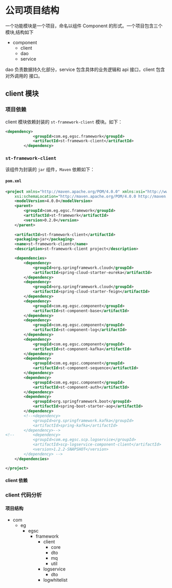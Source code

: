 # 公司项目结构

一个功能模块是一个项目，命名以组件 Component 的形式。一个项目包含三个模块,结构如下

- component
  - client
  - dao
  - service

dao 负责数据持久化部分，service 包含具体的业务逻辑和 api 接口，client 包含对外调用的 接口。

## client 模块

### 项目依赖

client 模块依赖封装的 `st-framework-client` 模块。如下：

```XML
<dependency>
            <groupId>com.eg.egsc.framework</groupId>
            <artifactId>st-framework-client</artifactId>
        </dependency>
```

### `st-framework-client` 

该组件为封装的 `jar` 组件，`Maven` 依赖如下：

#### `pom.xml`

```XML
<project xmlns="http://maven.apache.org/POM/4.0.0" xmlns:xsi="http://www.w3.org/2001/XMLSchema-instance"
	xsi:schemaLocation="http://maven.apache.org/POM/4.0.0 http://maven.apache.org/maven-v4_0_0.xsd">
	<modelVersion>4.0.0</modelVersion>
	<parent>
		<groupId>com.eg.egsc.framework</groupId>
		<artifactId>st-framework</artifactId>
		<version>0.2.0</version>
	</parent>
	
	<artifactId>st-framework-client</artifactId>
	<packaging>jar</packaging>
	<name>st-framework-client</name>
	<description>st-framework-client project</description>

	<dependencies>
		<dependency>
			<groupId>org.springframework.cloud</groupId>
			<artifactId>spring-cloud-starter-eureka</artifactId>
		</dependency>
		<dependency>
			<groupId>org.springframework.cloud</groupId>
			<artifactId>spring-cloud-starter-feign</artifactId>
		</dependency>
		<dependency>
			<groupId>com.eg.egsc.component</groupId>
			<artifactId>st-component-base</artifactId>
		</dependency>
		<dependency>
			<groupId>com.eg.egsc.component</groupId>
			<artifactId>st-component-log</artifactId>
		</dependency>
		<dependency>
			<groupId>com.eg.egsc.component</groupId>
			<artifactId>st-component-kafka</artifactId>
		</dependency>
		<dependency>
			<groupId>com.eg.egsc.component</groupId>
			<artifactId>st-component-sequence</artifactId>
		</dependency>
		<dependency>
			<groupId>com.eg.egsc.component</groupId>
			<artifactId>st-component-auth</artifactId>
		</dependency>		
		<dependency>  
		    <groupId>org.springframework.boot</groupId>  
		    <artifactId>spring-boot-starter-aop</artifactId>  
		</dependency>
		<!--<dependency>
			<groupId>org.springframework.kafka</groupId>
			<artifactId>spring-kafka</artifactId>
		</dependency>-->
<!-- 		<dependency>
			<groupId>com.eg.egsc.scp.logservice</groupId>
			<artifactId>scp-logservice-component-client</artifactId>
			<version>1.2.2-SNAPSHOT</version>
		</dependency> -->
	</dependencies>

</project>
```

#### client 依赖

### client 代码分析

#### 项目结构

- com
  - eg
    - egsc
      - framework
        - client
          - core
          - dto
          - mq
          - util
        - logservice
          - dto
        - logwhitelist



    
        











